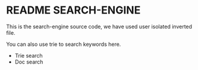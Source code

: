 # README SEARCH-ENGINE

This is the search-engine source code, we have used user isolated inverted file.

You can also use trie to search keywords here.

+ Trie search
+ Doc search

